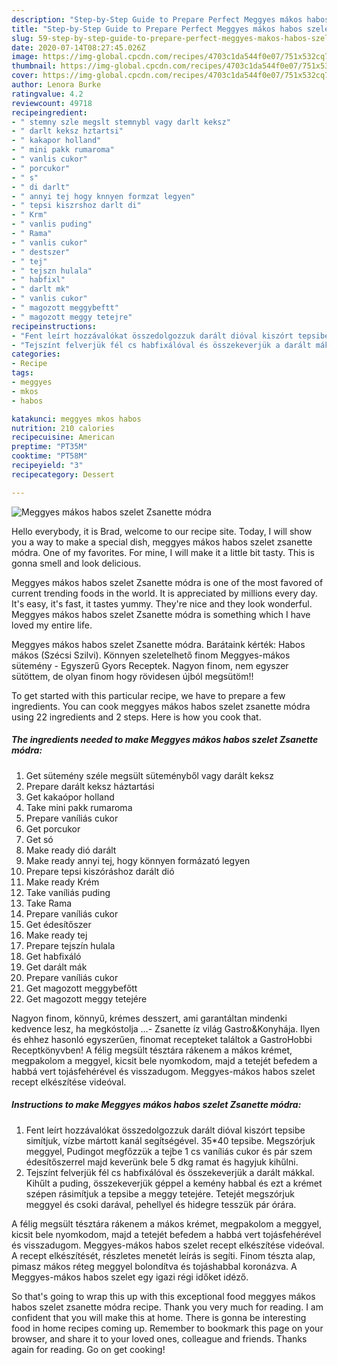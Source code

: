 ```yaml
---
description: "Step-by-Step Guide to Prepare Perfect Meggyes mákos habos szelet Zsanette módra"
title: "Step-by-Step Guide to Prepare Perfect Meggyes mákos habos szelet Zsanette módra"
slug: 59-step-by-step-guide-to-prepare-perfect-meggyes-makos-habos-szelet-zsanette-modra
date: 2020-07-14T08:27:45.026Z
image: https://img-global.cpcdn.com/recipes/4703c1da544f0e07/751x532cq70/meggyes-makos-habos-szelet-zsanette-modra-recept-foto.jpg
thumbnail: https://img-global.cpcdn.com/recipes/4703c1da544f0e07/751x532cq70/meggyes-makos-habos-szelet-zsanette-modra-recept-foto.jpg
cover: https://img-global.cpcdn.com/recipes/4703c1da544f0e07/751x532cq70/meggyes-makos-habos-szelet-zsanette-modra-recept-foto.jpg
author: Lenora Burke
ratingvalue: 4.2
reviewcount: 49718
recipeingredient:
- " stemny szle megslt stemnybl vagy darlt keksz"
- " darlt keksz hztartsi"
- " kakapor holland"
- " mini pakk rumaroma"
- " vanlis cukor"
- " porcukor"
- " s"
- " di darlt"
- " annyi tej hogy knnyen formzat legyen"
- " tepsi kiszrshoz darlt di"
- " Krm"
- " vanlis puding"
- " Rama"
- " vanlis cukor"
- " destszer"
- " tej"
- " tejszn hulala"
- " habfixl"
- " darlt mk"
- " vanlis cukor"
- " magozott meggybeftt"
- " magozott meggy tetejre"
recipeinstructions:
- "Fent leírt hozzávalókat összedolgozzuk darált dióval kiszórt tepsibe simítjuk, vízbe mártott kanál segítségével. 35*40 tepsibe. Megszórjuk meggyel, Pudingot megfőzzük a tejbe 1 cs vaníliás cukor és pár szem édesítőszerrel majd keverünk bele 5 dkg ramat és hagyjuk kihűlni."
- "Tejszínt felverjük fél cs habfixálóval és összekeverjük a darált mákkal. Kihűlt a puding, összekeverjük géppel a kemény habbal és ezt a krémet szépen rásimítjuk a tepsibe a meggy tetejére. Tetejét megszórjuk meggyel és csoki darával, pehellyel és hidegre tesszük pár órára."
categories:
- Recipe
tags:
- meggyes
- mkos
- habos

katakunci: meggyes mkos habos 
nutrition: 210 calories
recipecuisine: American
preptime: "PT35M"
cooktime: "PT58M"
recipeyield: "3"
recipecategory: Dessert

---
```



![Meggyes mákos habos szelet Zsanette módra](https://img-global.cpcdn.com/recipes/4703c1da544f0e07/751x532cq70/meggyes-makos-habos-szelet-zsanette-modra-recept-foto.jpg)

Hello everybody, it is Brad, welcome to our recipe site. Today, I will show you a way to make a special dish, meggyes mákos habos szelet zsanette módra. One of my favorites. For mine, I will make it a little bit tasty. This is gonna smell and look delicious.

Meggyes mákos habos szelet Zsanette módra is one of the most favored of current trending foods in the world. It is appreciated by millions every day. It's easy, it's fast, it tastes yummy. They're nice and they look wonderful. Meggyes mákos habos szelet Zsanette módra is something which I have loved my entire life.

Meggyes mákos habos szelet Zsanette módra. Barátaink kérték: Habos mákos (Szécsi Szilvi). Könnyen szeletelhető finom Meggyes-mákos sütemény - Egyszerű Gyors Receptek. Nagyon finom, nem egyszer sütöttem, de olyan finom hogy rövidesen újból megsütöm!!


To get started with this particular recipe, we have to prepare a few ingredients. You can cook meggyes mákos habos szelet zsanette módra using 22 ingredients and 2 steps. Here is how you cook that.

<!--inarticleads1-->

##### The ingredients needed to make Meggyes mákos habos szelet Zsanette módra:

1. Get  sütemény széle megsült süteményből vagy darált keksz
1. Prepare  darált keksz háztartási
1. Get  kakaópor holland
1. Take  mini pakk rumaroma
1. Prepare  vaníliás cukor
1. Get  porcukor
1. Get  só
1. Make ready  dió darált
1. Make ready  annyi tej, hogy könnyen formázató legyen
1. Prepare  tepsi kiszóráshoz darált dió
1. Make ready  Krém
1. Take  vaníliás puding
1. Take  Rama
1. Prepare  vaníliás cukor
1. Get  édesítőszer
1. Make ready  tej
1. Prepare  tejszín hulala
1. Get  habfixáló
1. Get  darált mák
1. Prepare  vaníliás cukor
1. Get  magozott meggybefőtt
1. Get  magozott meggy tetejére


Nagyon finom, könnyű, krémes desszert, ami garantáltan mindenki kedvence lesz, ha megkóstolja …- Zsanette íz világ Gastro&amp;Konyhája. Ilyen és ehhez hasonló egyszerűen, finomat recepteket találtok a GastroHobbi Receptkönyvben! A félig megsült tésztára rákenem a mákos krémet, megpakolom a meggyel, kicsit bele nyomkodom, majd a tetejét befedem a habbá vert tojásfehérével és visszadugom. Meggyes-mákos habos szelet recept elkészítése videóval. 

<!--inarticleads2-->

##### Instructions to make Meggyes mákos habos szelet Zsanette módra:

1. Fent leírt hozzávalókat összedolgozzuk darált dióval kiszórt tepsibe simítjuk, vízbe mártott kanál segítségével. 35*40 tepsibe. Megszórjuk meggyel, Pudingot megfőzzük a tejbe 1 cs vaníliás cukor és pár szem édesítőszerrel majd keverünk bele 5 dkg ramat és hagyjuk kihűlni.
1. Tejszínt felverjük fél cs habfixálóval és összekeverjük a darált mákkal. Kihűlt a puding, összekeverjük géppel a kemény habbal és ezt a krémet szépen rásimítjuk a tepsibe a meggy tetejére. Tetejét megszórjuk meggyel és csoki darával, pehellyel és hidegre tesszük pár órára.


A félig megsült tésztára rákenem a mákos krémet, megpakolom a meggyel, kicsit bele nyomkodom, majd a tetejét befedem a habbá vert tojásfehérével és visszadugom. Meggyes-mákos habos szelet recept elkészítése videóval. A recept elkészítését, részletes menetét leírás is segíti. Finom tészta alap, pimasz mákos réteg meggyel bolondítva és tojáshabbal koronázva. A Meggyes-mákos habos szelet egy igazi régi időket idéző. 

So that's going to wrap this up with this exceptional food meggyes mákos habos szelet zsanette módra recipe. Thank you very much for reading. I am confident that you will make this at home. There is gonna be interesting food in home recipes coming up. Remember to bookmark this page on your browser, and share it to your loved ones, colleague and friends. Thanks again for reading. Go on get cooking!
